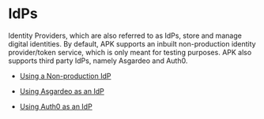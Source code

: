 # IdPs

Identity Providers, which are also referred to as IdPs, store and manage digital identities. By default, APK supports an inbuilt non-production identity provider/token service, which is only meant for testing purposes. APK also supports third party IdPs, namely Asgardeo and Auth0.

- [Using a Non-production IdP](non-production-idp.md)

- [Using Asgardeo as an IdP](asgardeo-idp.md)

- [Using Auth0 as an IdP](auth0-idp.md)

